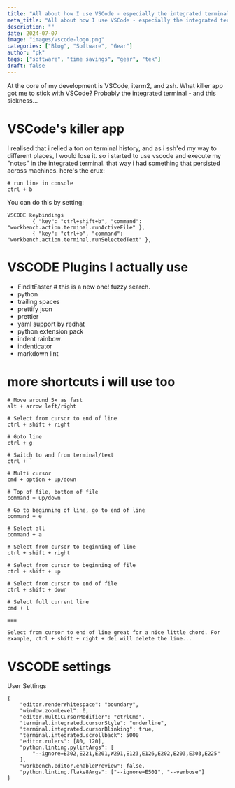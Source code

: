 ```yaml
---
title: "All about how I use VSCode - especially the integrated terminal"
meta_title: "All about how I use VSCode - especially the integrated terminal"
description: ""
date: 2024-07-07
image: "images/vscode-logo.png"
categories: ["Blog", "Software", "Gear"]
author: "pk"
tags: ["software", "time savings", "gear", "tek"]
draft: false
---
```


At the core of my development is VSCode, iterm2, and zsh. What killer app got me to stick with VSCode? Probably the integrated terminal - and this sickness... 

# VSCode's killer app

I realised that i relied a ton on terminal history, and as i ssh'ed my way to different places, I would lose it. so i started to use vscode and execute my "notes" in the integrated terminal. that way i had something that persisted across machines. here's the crux:

```
# run line in console
ctrl + b
```

You can do this by setting:
```
VSCODE keybindings
        { "key": "ctrl+shift+b", "command": "workbench.action.terminal.runActiveFile" },
        { "key": "ctrl+b", "command": "workbench.action.terminal.runSelectedText" },
```


# VSCODE Plugins I actually use

- FindItFaster   # this is a new one! fuzzy search.
- python
- trailing spaces
- prettify json
- prettier
- yaml support by redhat
- python extension pack
- indent rainbow
- indenticator
- markdown lint

# more shortcuts i will use too


```
# Move around 5x as fast
alt + arrow left/right

# Select from cursor to end of line
ctrl + shift + right

# Goto line
ctrl + g

# Switch to and from terminal/text
ctrl + `

# Multi cursor
cmd + option + up/down

# Top of file, bottom of file
command + up/down

# Go to beginning of line, go to end of line
command + e

# Select all
command + a

# Select from cursor to beginning of line
ctrl + shift + right

# Select from cursor to beginning of file
ctrl + shift + up

# Select from cursor to end of file
ctrl + shift + down

# Select full current line
cmd + l

===

Select from cursor to end of line great for a nice little chord. For example, ctrl + shift + right + del will delete the line...
```


# VSCODE settings
User Settings

```
{
    "editor.renderWhitespace": "boundary",
    "window.zoomLevel": 0,
    "editor.multiCursorModifier": "ctrlCmd",
    "terminal.integrated.cursorStyle": "underline",
    "terminal.integrated.cursorBlinking": true,
    "terminal.integrated.scrollback": 5000
    "editor.rulers": [80, 120],
    "python.linting.pylintArgs": [
        "--ignore=E302,E221,E201,W291,E123,E126,E202,E203,E303,E225"
    ],
    "workbench.editor.enablePreview": false,
    "python.linting.flake8Args": ["--ignore=E501", "--verbose"]
}
```
